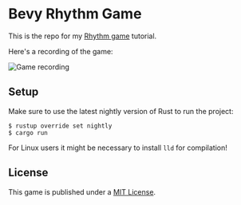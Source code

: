 # Bevy Rhythm Game

This is the repo for my [Rhythm game](https://caballerocoll.com/blog/bevy-rhythm-game) tutorial.

Here's a recording of the game:

![Game recording](./recording.gif)

## Setup

Make sure to use the latest nightly version of Rust to run the project:
```
$ rustup override set nightly
$ cargo run
```

For Linux users it might be necessary to install `lld` for compilation!

## License

This game is published under a [MIT License](/LICENSE.md).
